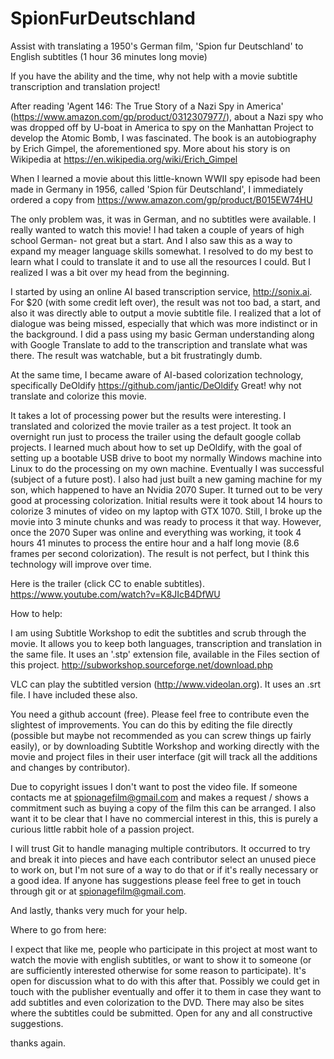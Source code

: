 # SpionFurDeutschland
Assist with translating a 1950's German film, 'Spion fur Deutschland' to English subtitles (1 hour 36 minutes long movie)

If you have the ability and the time, why not help with a movie subtitle transcription and translation project!

After reading 'Agent 146: The True Story of a Nazi Spy in America' (https://www.amazon.com/gp/product/0312307977/), about a Nazi spy who was dropped off by U-boat in America to spy on the Manhattan Project to develop the Atomic Bomb, I was fascinated.
The book is an autobiography by Erich Gimpel, the aforementioned spy.  More about his story is on Wikipedia at https://en.wikipedia.org/wiki/Erich_Gimpel

When I learned a movie about this little-known WWII spy episode had been made in Germany in 1956, called 'Spion für Deutschland', I immediately ordered a copy from
https://www.amazon.com/gp/product/B015EW74HU

The only problem was, it was in German, and no subtitles were available.  I really wanted to watch this movie!
I had taken a couple of years of high school German- not great but a start.  And I also saw this as a way to expand my meager language skills somewhat. 
I resolved to do my best to learn what I could to translate it and to use all the resources I could.  But I realized I was a bit over my head from the beginning.

I started by using an online AI based transcription service, http://sonix.ai.  For $20 (with some credit left over), the result was not too bad, a start, and also it was directly able to output a movie subtitle file.  I realized that a lot of dialogue was being missed, especially that which was more indistinct or in the background.
I did a pass using my basic German understanding along with Google Translate to add to the transcription and translate what was there.  The result was watchable, but a bit frustratingly dumb.

At the same time, I became aware of AI-based colorization technology, specifically DeOldify  https://github.com/jantic/DeOldify
Great! why not translate and colorize this movie.

It takes a lot of processing power but the results were interesting. I translated and colorized the movie trailer as a test project.  It took an overnight run just to process the trailer using the default google collab projects.
I learned much about how to set up DeOldify, with the goal of setting up a bootable USB drive to boot my normally Windows machine into Linux to do the processing on my own machine.  Eventually I was successful (subject of a future post).
I also had just built a new gaming machine for my son, which happened to have an Nvidia 2070 Super. It turned out to be very good at processing colorization.
Initial results were it took about 14 hours to colorize 3 minutes of video on my laptop with GTX 1070.  Still, I broke up the movie into 3 minute chunks and was ready to process it that way. However, once the 2070 Super was online and everything was working, it took 4 hours 41 minutes to process the entire hour and a half long movie (8.6 frames per second colorization). The result is not perfect, but I think this technology will improve over time.

Here is the trailer (click CC to enable subtitles).
https://www.youtube.com/watch?v=K8JIcB4DfWU


How to help:

I am using Subtitle Workshop to edit the subtitles and scrub through the movie.  It allows you to keep both languages, transcription and translation in the same file.
It uses an '.stp' extension file, available in the Files section of this project.
http://subworkshop.sourceforge.net/download.php

VLC can play the subtitled version (http://www.videolan.org).  It uses an .srt file. I have included these also.

You need a github account (free).
Please feel free to contribute even the slightest of improvements. You can do this by editing the file directly (possible but maybe not recommended as you can screw things up fairly easily), or by downloading Subtitle Workshop and working directly with the movie and project files in their user interface (git will track all the additions and changes by contributor).

Due to copyright issues I don't want to post the video file. If someone contacts me at spionagefilm@gmail.com and makes a request / shows a commitment such as buying a copy of the film this can be arranged. I also want it to be clear that I have no commercial interest in this, this is purely a curious little rabbit hole of a passion project.

I will trust Git to handle managing multiple contributors. It occurred to try and break it into pieces and have each contributor select an unused piece to work on, but I'm not sure of a way to do that or if it's really necessary or a good idea.  If anyone has suggestions please feel free to get in touch through git or at spionagefilm@gmail.com.

And lastly, thanks very much for your help.

Where to go from here:

I expect that like me, people who participate in this project at most want to watch the movie with english subtitles, or want to show it to someone (or are sufficiently interested otherwise for some reason to participate). It's open for discussion what to do with this after that. Possibly we could get in touch with the publisher eventually and offer it to them in case they want to add subtitles and even colorization to the DVD. There may also be sites where the subtitles could be submitted. Open for any and all constructive suggestions.

thanks again.


